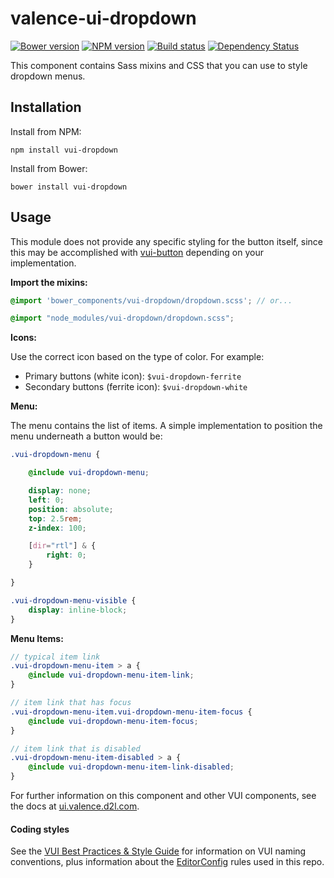 # valence-ui-dropdown
[![Bower version][bower-image]][bower-url]
[![NPM version][npm-image]][npm-url]
[![Build status][ci-image]][ci-url]
[![Dependency Status][dependencies-image]][dependencies-url]

This component contains Sass mixins and CSS that you can use to style dropdown menus.

## Installation

Install from NPM:
```shell
npm install vui-dropdown
```

Install from Bower:
```shell
bower install vui-dropdown
```

## Usage

This module does not provide any specific styling for the button itself, since this may be accomplished with [vui-button](https://github.com/Brightspace/valence-ui-button) depending on your implementation.

**Import the mixins:**

```scss
@import 'bower_components/vui-dropdown/dropdown.scss'; // or...

@import "node_modules/vui-dropdown/dropdown.scss";
```

**Icons:**

Use the correct icon based on the type of color. For example:

* Primary buttons (white icon): `$vui-dropdown-ferrite`
* Secondary buttons (ferrite icon): `$vui-dropdown-white`

**Menu:**

The menu contains the list of items. A simple implementation to position the menu underneath a button would be:

```scss
.vui-dropdown-menu {

	@include vui-dropdown-menu; 

	display: none;
	left: 0;
	position: absolute;
	top: 2.5rem;
	z-index: 100;

	[dir="rtl"] & {
		right: 0;
	}

}

.vui-dropdown-menu-visible {
	display: inline-block;
}
```

**Menu Items:**

```scss
// typical item link
.vui-dropdown-menu-item > a {
	@include vui-dropdown-menu-item-link;
}

// item link that has focus
.vui-dropdown-menu-item.vui-dropdown-menu-item-focus {
	@include vui-dropdown-menu-item-focus;
}

// item link that is disabled
.vui-dropdown-menu-item-disabled > a {
	@include vui-dropdown-menu-item-link-disabled;
}
```

For further information on this component and other VUI components, see the docs at [ui.valence.d2l.com](http://ui.valence.d2l.com/).

#### Coding styles

See the [VUI Best Practices & Style Guide](https://github.com/Brightspace/valence-ui-docs/wiki/Best-Practices-&-Style-Guide) for information on VUI naming conventions, plus information about the [EditorConfig](http://editorconfig.org) rules used in this repo.

[bower-url]: http://bower.io/search/?q=vui-dropdown
[bower-image]: https://img.shields.io/bower/v/vui-dropdown.svg
[npm-url]: https://www.npmjs.org/vui-dropdown
[npm-image]: https://img.shields.io/npm/v/vui-dropdown.svg
[ci-url]: https://travis-ci.org/Brightspace/valence-ui-dropdown
[ci-image]: https://travis-ci.org/Brightspace/valence-ui-dropdown.svg?branch=master
[dependencies-url]: https://david-dm.org/Brightspace/valence-ui-dropdown
[dependencies-image]: https://img.shields.io/david/Brightspace/valence-ui-dropdown.svg

